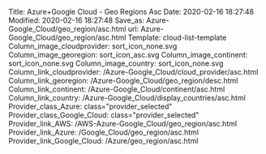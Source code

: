Title: Azure+Google Cloud - Geo Regions Asc
Date: 2020-02-16 18:27:48
Modified: 2020-02-16 18:27:48
Save_as: Azure-Google_Cloud/geo_region/asc.html
url: Azure-Google_Cloud/geo_region/asc.html
Template: cloud-list-template
Column_image_cloudprovider: sort_icon_none.svg
Column_image_georegion: sort_icon_asc.svg
Column_image_continent: sort_icon_none.svg
Column_image_country: sort_icon_none.svg
Column_link_cloudprovider: /Azure-Google_Cloud/cloud_provider/asc.html
Column_link_georegion: /Azure-Google_Cloud/geo_region/desc.html
Column_link_continent: /Azure-Google_Cloud/continent/asc.html
Column_link_country: /Azure-Google_Cloud/display_countries/asc.html
Provider_class_Azure: class="provider_selected"
Provider_class_Google_Cloud: class="provider_selected"
Provider_link_AWS: /AWS-Azure-Google_Cloud/geo_region/asc.html
Provider_link_Azure: /Google_Cloud/geo_region/asc.html
Provider_link_Google_Cloud: /Azure/geo_region/asc.html